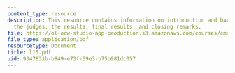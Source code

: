 ```yaml
---
content_type: resource
description: This resource contains information on introduction and background of
  the judges, the results, final results, and closing remarks.
file: https://ol-ocw-studio-app-production.s3.amazonaws.com/courses/cms-610-media-industries-and-systems-spring-2006/9347831bb849e73f59e3b75b981dc057_l15.pdf
file_type: application/pdf
resourcetype: Document
title: l15.pdf
uid: 9347831b-b849-e73f-59e3-b75b981dc057
---
```

